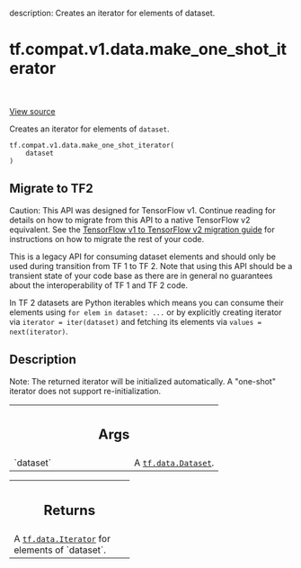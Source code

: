 description: Creates an iterator for elements of dataset.

<div itemscope itemtype="http://developers.google.com/ReferenceObject">
<meta itemprop="name" content="tf.compat.v1.data.make_one_shot_iterator" />
<meta itemprop="path" content="Stable" />
</div>

# tf.compat.v1.data.make_one_shot_iterator

<!-- Insert buttons and diff -->

<table class="tfo-notebook-buttons tfo-api nocontent" align="left">

</table>

<a target="_blank" class="external" href="/code/stable/tensorflow/python/data/ops/dataset_ops.py">View source</a>



Creates an iterator for elements of `dataset`.

<pre class="devsite-click-to-copy prettyprint lang-py tfo-signature-link">
<code>tf.compat.v1.data.make_one_shot_iterator(
    dataset
)
</code></pre>





 <section><devsite-expandable expanded>
 <h2 class="showalways">Migrate to TF2</h2>

Caution: This API was designed for TensorFlow v1.
Continue reading for details on how to migrate from this API to a native
TensorFlow v2 equivalent. See the
[TensorFlow v1 to TensorFlow v2 migration guide](https://www.tensorflow.org/guide/migrate)
for instructions on how to migrate the rest of your code.

This is a legacy API for consuming dataset elements and should only be used
during transition from TF 1 to TF 2. Note that using this API should be
a transient state of your code base as there are in general no guarantees
about the interoperability of TF 1 and TF 2 code.

In TF 2 datasets are Python iterables which means you can consume their
elements using `for elem in dataset: ...` or by explicitly creating iterator
via `iterator = iter(dataset)` and fetching its elements via
`values = next(iterator)`.


 </aside></devsite-expandable></section>

<h2>Description</h2>

<!-- Placeholder for "Used in" -->

Note: The returned iterator will be initialized automatically.
A "one-shot" iterator does not support re-initialization.

<!-- Tabular view -->
 <table class="responsive fixed orange">
<colgroup><col width="214px"><col></colgroup>
<tr><th colspan="2"><h2 class="add-link">Args</h2></th></tr>

<tr>
<td>
`dataset`
</td>
<td>
A <a href="../../../../tf/data/Dataset.md"><code>tf.data.Dataset</code></a>.
</td>
</tr>
</table>



<!-- Tabular view -->
 <table class="responsive fixed orange">
<colgroup><col width="214px"><col></colgroup>
<tr><th colspan="2"><h2 class="add-link">Returns</h2></th></tr>
<tr class="alt">
<td colspan="2">
A <a href="../../../../tf/data/Iterator.md"><code>tf.data.Iterator</code></a> for elements of `dataset`.
</td>
</tr>

</table>


